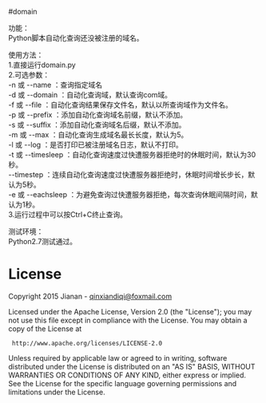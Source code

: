 #domain

功能：<br>
Python脚本自动化查询还没被注册的域名。<br>

使用方法：<br>
1.直接运行domain.py<br>
2.可选参数：<br>
-n 或 --name ：查询指定域名<br>
-d 或 --domain ：自动化查询域，默认查询com域。<br>
-f 或 --file ：自动化查询结果保存文件名，默认以所查询域作为文件名。<br>
-p 或 --prefix ：添加自动化查询域名前缀，默认不添加。<br>
-s 或 --suffix ：添加自动化查询域名后缀，默认不添加。<br>
-m 或 --max ：自动化查询生成域名最长长度，默认为5。<br>
-l 或 --log ：是否打印已被注册域名日志，默认不打印。<br>
-t 或 --timesleep ：自动化查询速度过快遭服务器拒绝时的休眠时间，默认为30秒。<br>
--timestep ：连续自动化查询速度过快遭服务器拒绝时，休眠时间增长步长，默认为5秒。<br>
-e 或 --eachsleep ：为避免查询过快遭服务器拒绝，每次查询休眠间隔时间，默认为1秒。<br>
3.运行过程中可以按Ctrl+C终止查询。<br>

测试环境：<br>
Python2.7测试通过。<br>

# License

   Copyright 2015 Jianan - qinxiandiqi@foxmail.com

   Licensed under the Apache License, Version 2.0 (the "License");
   you may not use this file except in compliance with the License.
   You may obtain a copy of the License at

     http://www.apache.org/licenses/LICENSE-2.0

   Unless required by applicable law or agreed to in writing, software
   distributed under the License is distributed on an "AS IS" BASIS,
   WITHOUT WARRANTIES OR CONDITIONS OF ANY KIND, either express or implied.
   See the License for the specific language governing permissions and
   limitations under the License.
